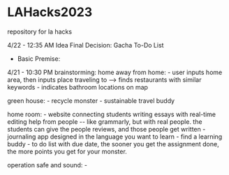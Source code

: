 # LAHacks2023
repository for la hacks


4/22 - 12:35 AM
Idea Final Decision: Gacha To-Do List 
- Basic Premise: 

4/21 - 10:30 PM
brainstorming:
  home away from home:
    - user inputs home area, then inputs place traveling to --> finds restaurants with similar keywords
    - indicates bathroom locations on map

  green house:
    - recycle monster
    - sustainable travel buddy 

  home room:
    - website connecting students writing essays with real-time editing help from people -- like grammarly, but with real people. the students can give the people
    reviews, and those people get written
    - journaling app designed in the language you want to learn
    - find a learning buddy
    - to do list with due date, the sooner you get the assignment done, the more points you get for your monster.

  operation safe and sound:
    - 
